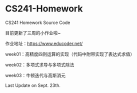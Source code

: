 # CS241-Homework
CS241 Homework Source Code

目前更新了三周的小作业啦~

作业地址：https://www.educoder.net/

week01：高精度四则运算的实现（代码中附带实现了表达式求值）

week02：多项式求导与多项式除法

week03：牛顿迭代与高斯消元

Last Update on Sept. 23th.

